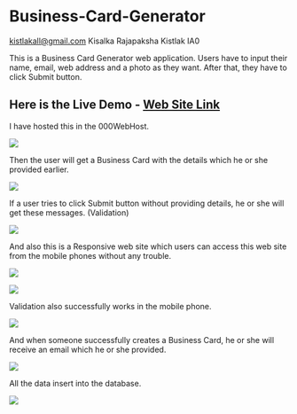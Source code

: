 # Business-Card-Generator
kistlakall@gmail.com Kisalka Rajapaksha Kistlak IA0

This is a Business Card Generator web application. Users have to input their name, email, web address and a photo as they want. After that, they have to click Submit button.

## Here is the Live Demo - [Web Site Link](https://galle.000webhostapp.com/index.php)
I have hosted this in the 000WebHost.

![](https://lh5.googleusercontent.com/8qjx6Hv3HNO9Lz-PflCgHZVygbTyo9IFjRclCMxz76MjCrH-hij6pNAe8pUnF_iWHLpfCPcH3ZRcsb_ePiu6=w1366-h662-rw)

Then the user will get a Business Card with the details which he or she provided earlier. 

![](https://lh4.googleusercontent.com/Di05O0PWD56uyZaFsac4aQ29hIWKOouJSw8V2Op9hvAsRjEsc11BsTJ_y9SO300LiHZ8sCJ1qEirfDHNn1Dl=w1366-h662-rw)

If a user tries to click Submit button without providing details, he or she will get these messages. (Validation)

![](https://lh4.googleusercontent.com/Vsh0faicNRK7uLgEcxZftlrNn_PXA8qbGFkm5T_povNflz7SpIPxCIPTQQ8Eo8e959UQGYOlJnJKPZI0KakE=w1366-h662-rw)

And also this is a Responsive web site which users can access this web site from the mobile phones without any trouble.

![](https://lh3.googleusercontent.com/UNoGNRVCQlay7eZzL4sDYbC_B1TnDEyHJS23MJ0ake0tuay3K-6q8yh-IJ1LzI0yvTlHlwj45-gSGO6N7NGw=w1366-h662-rw)

![](https://lh4.googleusercontent.com/XlfK-9DXqQhcn5ew1INE-lqO6o9fUW3b_s0d-2lPcdpM7NzVufRW5H1vOcQVv6T6_E8n6SqhulKKQnnYj2St=w1366-h662-rw)

Validation also successfully works in the mobile phone.

![](https://lh5.googleusercontent.com/crUL2ZZO0-UUAexfw3ttJghh0jhLZdurFCL6QELSPEpFsqt56V-VeAcD5S6Fa0yTw3ZQZr0s0etnRttSrgDh=w1366-h662-rw)

And when someone successfully creates a Business Card, he or she will receive an email which he or she provided.

![](https://lh5.googleusercontent.com/XO8nCmevHQCKCawlu5VwqYXJKUMlpjD6Y99T-C2MjF8bR9FAT6K87GUuzIq2lDUdRxC5IyDSp0V_pTQfwLH2=w1366-h662-rw)

All the data insert into the database.

![](https://lh3.googleusercontent.com/xe6L3AJaoc98G--_gGB-DgreBfXQnYQF4Ve-xBq2FoLZydtKjaFwzFBNfHlt0c5kTGBvNpZflhLqc8GI7Ywk=w1366-h662-rw)
